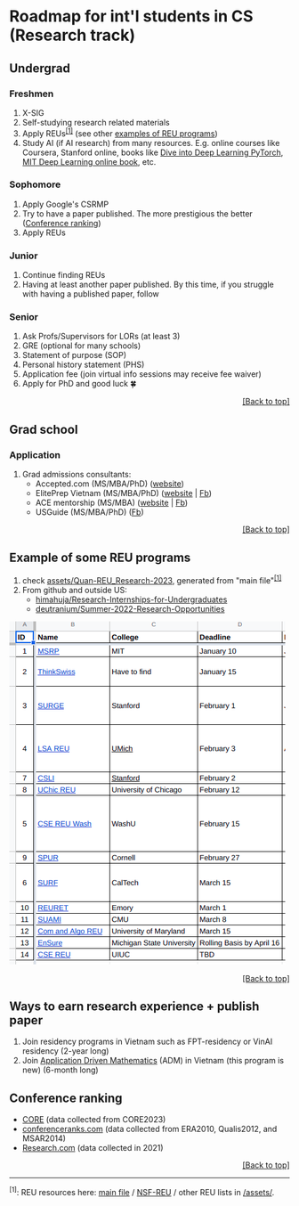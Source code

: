 <h1 id="top-page">Roadmap for int'l students in CS (Research track)</h1>

## Undergrad

### Freshmen
1. X-SIG
1. Self-studying research related materials
1. Apply REUs<sup><a id="reu-inline" href="#reu-note">[1]</a></sup> (see other [examples of REU programs](#example-of-some-reu-programs))
1. Study AI (if AI research) from many resources. E.g. online courses like Coursera, Stanford online, books like [Dive into Deep Learning PyTorch](assets/Dive_into_Deep_Learning_PyTorch.pdf), [MIT Deep Learning online book](https://www.deeplearningbook.org/), etc.

### Sophomore
1. Apply Google's CSRMP
1. Try to have a paper published. The more prestigious the better ([Conference ranking](#conference-ranking))
1. Apply REUs

### Junior
1. Continue finding REUs
1. Having at least another paper published. By this time, if you struggle with having a published paper, follow 

### Senior
1. Ask Profs/Supervisors for LORs (at least 3)
1. GRE (optional for many schools)
1. Statement of purpose (SOP)
1. Personal history statement (PHS)
1. Application fee (join virtual info sessions may receive fee waiver)
1. Apply for PhD and good luck :four_leaf_clover:

<p align="right"><a href="#top-page">[Back to top]</a></p>



## Grad school

### Application
1. Grad admissions consultants:
    * Accepted.com (MS/MBA/PhD) ([website](https://www.accepted.com/))
    * ElitePrep Vietnam (MS/MBA/PhD) ([website](https://eliteprepvn.com/services/bac-cao-hoc/) | [Fb](https://www.facebook.com/eliteprepvn/))
    * ACE mentorship (MS/MBA) ([website](https://acementorship.com/) | [Fb](https://www.facebook.com/acementorshipprogram/))
    * USGuide (MS/MBA/PhD) ([Fb](https://www.facebook.com/USGuide/))

<p align="right"><a href="#top-page">[Back to top]</a></p>


## Example of some REU programs
1. check [assets/Quan-REU_Research-2023](assets/Quan-REU_Research-2023.md), generated from "main file"<sup><a id="reu-inline" href="#reu-note">[1]</a></sup>
1. From github and outside US:
    * [himahuja/Research-Internships-for-Undergraduates](https://github.com/himahuja/Research-Internships-for-Undergraduates)
    * [deutranium/Summer-2022-Research-Opportunities](https://github.com/deutranium/Summer-2022-Research-Opportunities)

![](assets/summer-research-prg.png)

<p align="right"><a href="#top-page">[Back to top]</a></p>


## Ways to earn research experience + publish paper
1. Join residency programs in Vietnam such as FPT-residency or VinAI residency (2-year long)
1. Join [Application Driven Mathematics](https://adm-vietnam.github.io/) (ADM) in Vietnam (this program is new) (6-month long)

## Conference ranking

* [CORE](http://portal.core.edu.au/conf-ranks/) (data collected from CORE2023)
* [conferenceranks.com](http://www.conferenceranks.com/) (data collected from ERA2010, Qualis2012, and MSAR2014)
* [Research.com](https://research.com/conference-rankings/computer-science) (data collected in 2021)

<p align="right"><a href="#top-page">[Back to top]</a></p>

---

<footer>
  <p id="reu-note"><sup>[1]</sup>: REU resources here:
  <a href="assets/Quan-REU_Research-2023.csv">main file</a> /
  <a href="https://www.nsf.gov/crssprgm/reu/">NSF-REU</a> /
  other REU lists in <a href="assets">&#x2f;assets&#x2f;</a>.
  </p>
</footer>
